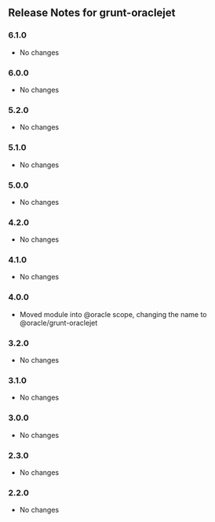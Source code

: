 ## Release Notes for grunt-oraclejet ##

### 6.1.0
* No changes

### 6.0.0
* No changes

### 5.2.0
* No changes

### 5.1.0
* No changes

### 5.0.0
* No changes

### 4.2.0
* No changes

### 4.1.0
* No changes

### 4.0.0
* Moved module into @oracle scope, changing the name to @oracle/grunt-oraclejet

### 3.2.0
* No changes

### 3.1.0
* No changes

### 3.0.0
* No changes

### 2.3.0
* No changes

### 2.2.0
* No changes
